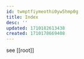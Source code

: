 ```yaml
---
id: twmptfiymeothi0yw5hmp0g
title: Index
desc: ''
updated: 1710182613438
created: 1710178669408
---
```

see [[root]]